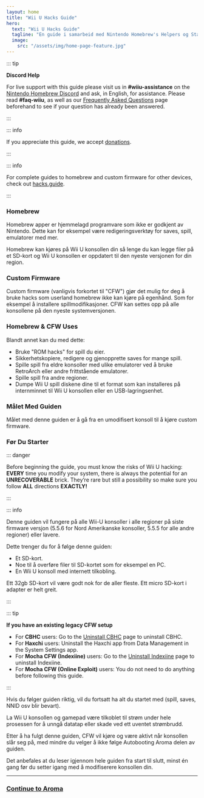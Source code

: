 ```yaml
---
layout: home
title: "Wii U Hacks Guide"
hero:
  text: "Wii U Hacks Guide"
  tagline: "En guide i samarbeid med Nintendo Homebrew's Helpers og Staff, fra urørt konsoll til Aroma Custom Firmware."
  image:
    src: "/assets/img/home-page-feature.jpg"
---
```


::: tip

**Discord Help**

For live support with this guide please visit us in **#wiiu-assistance** on the [Nintendo Homebrew Discord](https://discord.gg/C29hYvh) and ask, in English, for assistance. Please read **#faq-wiiu**, as well as our [Frequently Asked Questions](faq) page beforehand to see if your question has already been answered.

:::

::: info

If you appreciate this guide, we accept [donations](donations).

:::

::: info

For complete guides to homebrew and custom firmware for other devices, check out [hacks.guide](https://hacks.guide).

:::

### Homebrew

Homebrew apper er hjemmelagd programvare som ikke er godkjent av Nintendo. Dette kan for eksempel være redigeringsverktøy for saves, spill, emulatorer med mer.

Homebrew kan kjøres på Wii U konsollen din så lenge du kan legge filer på et SD-kort og Wii U konsollen er oppdatert til den nyeste versjonen for din region.

### Custom Firmware

Custom firmware (vanligvis forkortet til "CFW") gjør det mulig for deg å bruke hacks som userland homebrew ikke kan kjøre på egenhånd. Som for eksempel å installere spillmodifikasjoner.
CFW kan settes opp på alle konsollene på den nyeste systemversjonen.

### Homebrew & CFW Uses

Blandt annet kan du med dette:

- Bruke "ROM hacks" for spill du eier.
- Sikkerhetskopiere, redigere og gjenopprette saves for mange spill.
- Spille spill fra eldre konsoller med ulike emulatorer ved å bruke RetroArch eller andre frittstående emulatorer.
- Spille spill fra andre regioner.
- Dumpe Wii U spill diskene dine til et format som kan installeres på internminnet til Wii U konsollen eller en USB-lagringsenhet.

### Målet Med Guiden

Målet med denne guiden er å gå fra en umodifisert konsoll til å kjøre custom firmware.

### Før Du Starter

::: danger

Before beginning the guide, you must know the risks of Wii U hacking: **EVERY** time you modify your system, there is always the potential for an **UNRECOVERABLE** brick. They’re rare but still a possibility so make sure you follow **ALL** directions **EXACTLY!**

:::

::: info

Denne guiden vil fungere på alle Wii-U konsoller i alle regioner på siste firmware versjon (5.5.6 for Nord Amerikanske konsoller, 5.5.5 for alle andre regioner) eller lavere.

Dette trenger du for å følge denne guiden:

- Et SD-kort.
- Noe til å overføre filer til SD-kortet som for eksempel en PC.
- En Wii U konsoll med internett tilkobling.

Ett 32gb SD-kort vil være godt nok for de aller fleste. Ett micro SD-kort i adapter er helt greit.

:::

::: tip

**If you have an existing legacy CFW setup**

- For **CBHC** users: Go to the [Uninstall CBHC](uninstall-cbhc) page to uninstall CBHC.
- For **Haxchi** users: Uninstall the Haxchi app from Data Management in the System Settings app.
- For **Mocha CFW (Indexiine)** users: Go to the [Uninstall Indexiine](uninstall-indexiine) page to uninstall Indexiine.
- For **Mocha CFW (Online Exploit)** users: You do not need to do anything before following this guide.

:::

Hvis du følger guiden riktig, vil du fortsatt ha alt du startet med (spill, saves, NNID osv blir bevart).

La Wii U konsollen og gamepad være tilkoblet til strøm under hele prosessen for å unngå datatap eller skade ved ett uventet strømbrudd.

Etter å ha fulgt denne guiden, CFW vil kjøre og være aktivt når konsollen slår seg på, med mindre du velger å ikke følge Autobooting Aroma delen av guiden.

Det anbefales at du leser igjennom hele guiden fra start til slutt, minst én gang før du setter igang med å modifiserere konsollen din.

---

### [Continue to Aroma](aroma/getting-started)
